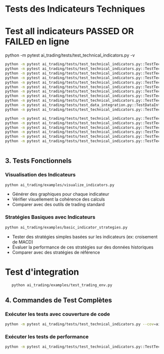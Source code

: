 # Tests des Indicateurs Techniques

# Test all indicateurs PASSED OR FAILED en ligne
python -m pytest ai_trading/tests/test_technical_indicators.py -v


   
```bash
python -m pytest ai_trading/tests/test_technical_indicators.py::TestTechnicalIndicators::test_ema -v
python -m pytest ai_trading/tests/test_technical_indicators.py::TestTechnicalIndicators::test_momentum -v
python -m pytest ai_trading/tests/test_technical_indicators.py::TestTechnicalIndicators::test_atr -v
python -m pytest ai_trading/tests/test_technical_indicators.py::TestTechnicalIndicators::test_obv -v
python -m pytest ai_trading/tests/test_technical_indicators.py::TestTechnicalIndicators::test_mfi -v
python -m pytest ai_trading/tests/test_technical_indicators.py::TestTechnicalIndicators::test_rsi -v
python -m pytest ai_trading/tests/test_technical_indicators.py::TestTechnicalIndicators::test_cci -v
python -m pytest ai_trading/tests/test_technical_indicators.py::TestTechnicalIndicators::test_fibonacci_levels -v
python -m pytest ai_trading/tests/test_technical_indicators.py::TestTechnicalIndicators::test_pivots -v
python -m pytest ai_trading/tests/test_data_integration.py::TestDataIntegration::test_technical_indicators_integration -v
python -m pytest ai_trading/tests/test_technical_indicators.py::TestTechnicalIndicators::test_performance -v

python -m pytest ai_trading/tests/test_technical_indicators.py::TestTechnicalIndicators::test_get_all_indicators -v
python -m pytest ai_trading/tests/test_technical_indicators.py::TestTechnicalIndicators::test_volume_average -v
python -m pytest ai_trading/tests/test_technical_indicators.py::TestTechnicalIndicators::test_stochastic -v
python -m pytest ai_trading/tests/test_technical_indicators.py::TestTechnicalIndicators::test_adx -v
python -m pytest ai_trading/tests/test_technical_indicators.py::TestTechnicalIndicators::test_bollinger_bands -v
python -m pytest ai_trading/tests/test_technical_indicators.py::TestTechnicalIndicators::test_macd -v
    
```

## 3. Tests Fonctionnels

### Visualisation des Indicateurs
```bash
python ai_trading/examples/visualize_indicators.py
```
- Générer des graphiques pour chaque indicateur
- Vérifier visuellement la cohérence des calculs
- Comparer avec des outils de trading standard

### Stratégies Basiques avec Indicateurs
```bash
python ai_trading/examples/basic_indicator_strategies.py
```
- Tester des stratégies simples basées sur les indicateurs (ex: croisement de MACD)
- Évaluer la performance de ces stratégies sur des données historiques
- Comparer avec des stratégies de référence

# Test d'integration
```bash
   python ai_trading/examples/test_trading_env.py
```

## 4. Commandes de Test Complètes

### Exécuter les tests avec couverture de code
```bash
python -m pytest ai_trading/tests/test_technical_indicators.py --cov=ai_trading.rl.technical_indicators -v
```

### Exécuter les tests de performance
```bash
python -m pytest ai_trading/tests/test_technical_indicators.py::TestTechnicalIndicators::test_performance -v
``` 